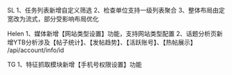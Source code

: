SL
1、任务列表新增自定义筛选
2、检查单位支持一级列表聚合
3、整体布局由定宽改为流式，部分受影响布局优化

Helen
1、媒体新增【网站类型设置】功能，支持网站类型配置
2、话题分析页新增YTB分析涉及【帖子统计】、【发帖趋势】、【活跃账号】、【热帖展示】
/api/account/info/id

TG
1、特征抓取模块新增【手机号权限设置】功能